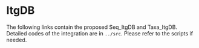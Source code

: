 # ItgDB
The following links contain the proposed Seq_ItgDB and Taxa_ItgDB. Detailed codes of the integration are in ```../src```. Please refer to the scripts if needed.

